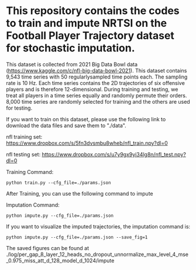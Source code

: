 # This repository contains the codes to train and impute NRTSI on the Football Player Trajectory dataset for stochastic imputation. 
This dataset is collected from 2021 Big Data Bowl data (https://www.kaggle.com/c/nfl-big-data-bowl-2021).
This dataset contains 9,543 time series with 50 regularlysampled time points each. The sampling rate is 10 Hz. Each
time series contains the 2D trajectories of six offensive players and is therefore 12-dimensional. During training and
testing, we treat all players in a time series equally and randomly permute their orders. 8,000 time series are randomly
selected for training and the others are used for testing.

If you want to train on this dataset, please use the following link to download the data files and save them to "./data". 

nfl training set: https://www.dropbox.com/s/5fn3dvsmbu8wheb/nfl_train.npy?dl=0

nfl testing set: https://www.dropbox.com/s/u7y9gx9yi34lg8n/nfl_test.npy?dl=0


Training Command:
```
python train.py --cfg_file=./params.json
```

After Training, you can use the following command to impute 

Imputation Command:
```
python impute.py --cfg_file=./params.json
```
If you want to visualize the imputed trajectories, the imputation command is:
```
python impute.py --cfg_file=./params.json --save_fig=1
```
The saved figures can be found at ./log/per_gap_8_layer_12_heads_no_dropout_unnormalize_max_level_4_mse_0.975_miss_att_d_128_model_d_1024/impute
